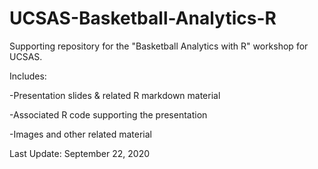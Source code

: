 # UCSAS-Basketball-Analytics-R
Supporting repository for the "Basketball Analytics with R" workshop for UCSAS.

Includes:

-Presentation slides & related R markdown material

-Associated R code supporting the presentation

-Images and other related material

Last Update: September 22, 2020
